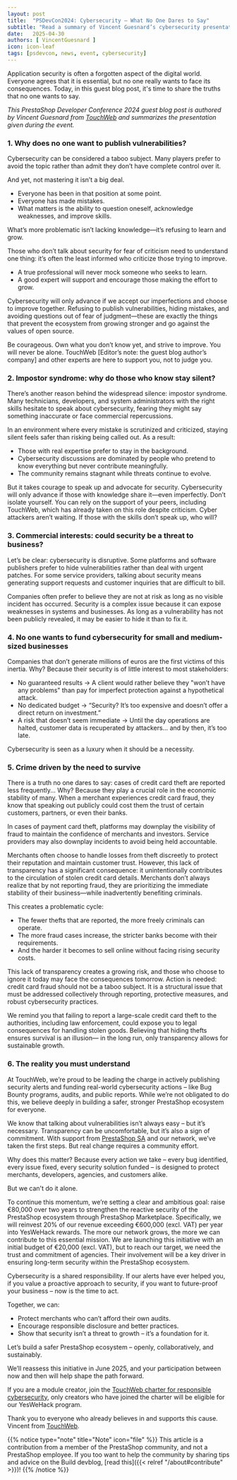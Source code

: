 ```yaml
---
layout: post
title:  "PSDevCon2024: Cybersecurity – What No One Dares to Say"
subtitle: "Read a summary of Vincent Guesnard’s cybersecurity presentation at the Developer Conference 2024"
date:   2025-04-30
authors: [ VincentGuesnard ]
icon: icon-leaf
tags: [psdevcon, news, event, cybersecurity]
---
```


Application security is often a forgotten aspect of the digital world. Everyone agrees that it is essential, but no one really wants to face its consequences.
Today, in this guest blog post, it's time to share the truths that no one wants to say.

*This PrestaShop Developer Conference 2024 guest blog post is authored by Vincent Guesnard from [TouchWeb](https://www.touchweb.fr/) and summarizes the presentation given during the event.*

### 1. Why does no one want to publish vulnerabilities?

Cybersecurity can be considered a taboo subject. Many players prefer to avoid the topic rather than admit they don’t have complete control over it.


And yet, not mastering it isn’t a big deal.
* Everyone has been in that position at some point.
* Everyone has made mistakes.
* What matters is the ability to question oneself, acknowledge weaknesses, and improve skills.

What’s more problematic isn’t lacking knowledge—it’s refusing to learn and grow.

Those who don’t talk about security for fear of criticism need to understand one thing: it’s often the least informed who criticize those trying to improve.
* A true professional will never mock someone who seeks to learn.
* A good expert will support and encourage those making the effort to grow.

Cybersecurity will only advance if we accept our imperfections and choose to improve together.
Refusing to publish vulnerabilities, hiding mistakes, and avoiding questions out of fear of judgment—these are exactly the things that prevent the ecosystem from growing stronger and go against the values of open source. 

Be courageous. Own what you don’t know yet, and strive to improve. You will never be alone. TouchWeb [Editor’s note: the guest blog author’s company] and other experts are here to support you, not to judge you.

### 2. Impostor syndrome: why do those who know stay silent?

There’s another reason behind the widespread silence: impostor syndrome. Many technicians, developers, and system administrators with the right skills hesitate to speak about cybersecurity, fearing they might say something inaccurate or face commercial repercussions.

In an environment where every mistake is scrutinized and criticized, staying silent feels safer than risking being called out. As a result:
* Those with real expertise prefer to stay in the background.
* Cybersecurity discussions are dominated by people who pretend to know everything but never contribute meaningfully.
* The community remains stagnant while threats continue to evolve.


But it takes courage to speak up and advocate for security. Cybersecurity will only advance if those with knowledge share it—even imperfectly. Don’t isolate yourself. You can rely on the support of your peers, including TouchWeb, which has already taken on this role despite criticism.
Cyber attackers aren’t waiting. If those with the skills don’t speak up, who will?

### 3. Commercial interests: could security be a threat to business?

Let’s be clear: cybersecurity is disruptive. Some platforms and software publishers prefer to hide vulnerabilities rather than deal with urgent patches. For some service providers, talking about security means generating support requests and customer inquiries that are difficult to bill.

Companies often prefer to believe they are not at risk as long as no visible incident has occurred. Security is a complex issue because it can expose weaknesses in systems and businesses. As long as a vulnerability has not been publicly revealed, it may be easier to hide it than to fix it.

### 4. No one wants to fund cybersecurity for small and medium-sized businesses

Companies that don’t generate millions of euros are the first victims of this inertia. Why? Because their security is of little interest to most stakeholders:
* No guaranteed results → A client would rather believe they "won’t have any problems" than pay for imperfect protection against a hypothetical attack.
* No dedicated budget → “Security? It’s too expensive and doesn’t offer a direct return on investment.”
* A risk that doesn’t seem immediate → Until the day operations are halted, customer data is recuperated by attackers… and by then, it’s too late.

Cybersecurity is seen as a luxury when it should be a necessity.

### 5. Crime driven by the need to survive

There is a truth no one dares to say: cases of credit card theft are reported less frequently...
Why? Because they play a crucial role in the economic stability of many. When a merchant experiences credit card fraud, they know that speaking out publicly could cost them the trust of certain customers, partners, or even their banks.

In cases of payment card theft, platforms may downplay the visibility of fraud to maintain the confidence of merchants and investors. Service providers may also downplay incidents to avoid being held accountable.

Merchants often choose to handle losses from theft discreetly to protect their reputation and maintain customer trust. However, this lack of transparency has a significant consequence: it unintentionally contributes to the circulation of stolen credit card details.
Merchants don’t always realize that by not reporting fraud, they are prioritizing the immediate stability of their business—while inadvertently benefiting criminals.

This creates a problematic cycle:
* The fewer thefts that are reported, the more freely criminals can operate.
* The more fraud cases increase, the stricter banks become with their requirements.
* And the harder it becomes to sell online without facing rising security costs.

This lack of transparency creates a growing risk, and those who choose to ignore it today may face the consequences tomorrow. Action is needed: credit card fraud should not be a taboo subject. It is a structural issue that must be addressed collectively through reporting, protective measures, and robust cybersecurity practices.

We remind you that failing to report a large-scale credit card theft to the authorities, including law enforcement, could expose you to legal consequences for handling stolen goods. Believing that hiding thefts ensures survival is an illusion— in the long run, only transparency allows for sustainable growth.

### 6. The reality you must understand

At TouchWeb, we’re proud to be leading the charge in actively publishing security alerts and funding real-world cybersecurity actions – like Bug Bounty programs, audits, and public reports. While we’re not obligated to do this, we believe deeply in building a safer, stronger PrestaShop ecosystem for everyone.

We know that talking about vulnerabilities isn’t always easy – but it’s necessary. Transparency can be uncomfortable, but it’s also a sign of commitment. With support from [PrestaShop SA](https://prestashop.com/) and our network, we’ve taken the first steps. But real change requires a community effort.

Why does this matter?
Because every action we take – every bug identified, every issue fixed, every security solution funded – is designed to protect merchants, developers, agencies, and customers alike.

But we can't do it alone.

To continue this momentum, we’re setting a clear and ambitious goal: raise €80,000 over two years to strengthen the reactive security of the PrestaShop ecosystem through PrestaShop Marketplace. Specifically, we will reinvest 20% of our revenue exceeding €600,000 (excl. VAT) per year into YesWeHack rewards. The more our network grows, the more we can contribute to this essential mission.
We are launching this initiative with an initial budget of €20,000 (excl. VAT), but to reach our target, we need the trust and commitment of agencies. Their involvement will be a key driver in ensuring long-term security within the PrestaShop ecosystem.

Cybersecurity is a shared responsibility. If our alerts have ever helped you, if you value a proactive approach to security, if you want to future-proof your business – now is the time to act.

Together, we can:
* Protect merchants who can’t afford their own audits.
* Encourage responsible disclosure and better practices.
* Show that security isn’t a threat to growth – it’s a foundation for it.


Let’s build a safer PrestaShop ecosystem – openly, collaboratively, and sustainably.

We’ll reassess this initiative in June 2025, and your participation between now and then will help shape the path forward. 

If you are a module creator, join the [TouchWeb charter for responsible cybersecurity](https://www.touchweb.fr/cybersecurity-prestashop/responsible-cybersecurity-charter), only creators who have joined the charter will be eligible for our YesWeHack program.

Thank you to everyone who already believes in and supports this cause.
Vincent from [TouchWeb](https://www.touchweb.fr/).

{{% notice type="note" title="Note" icon="file" %}}
This article is a contribution from a member of the PrestaShop community, and not a PrestaShop employee. If you too want to help the community by sharing tips and advice on the Build devblog, [read this]({{< relref "/about#contribute" >}})!
{{% /notice %}}
